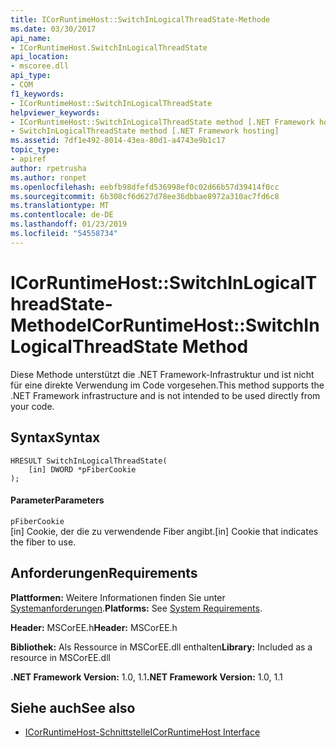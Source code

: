 ```yaml
---
title: ICorRuntimeHost::SwitchInLogicalThreadState-Methode
ms.date: 03/30/2017
api_name:
- ICorRuntimeHost.SwitchInLogicalThreadState
api_location:
- mscoree.dll
api_type:
- COM
f1_keywords:
- ICorRuntimeHost::SwitchInLogicalThreadState
helpviewer_keywords:
- ICorRuntimeHost::SwitchInLogicalThreadState method [.NET Framework hosting]
- SwitchInLogicalThreadState method [.NET Framework hosting]
ms.assetid: 7df1e492-8014-43ea-80d1-a4743e9b1c17
topic_type:
- apiref
author: rpetrusha
ms.author: ronpet
ms.openlocfilehash: eebfb98dfefd536998ef0c02d66b57d39414f0cc
ms.sourcegitcommit: 6b308cf6d627d78ee36dbbae8972a310ac7fd6c8
ms.translationtype: MT
ms.contentlocale: de-DE
ms.lasthandoff: 01/23/2019
ms.locfileid: "54558734"
---
```

# <a name="icorruntimehostswitchinlogicalthreadstate-method"></a><span data-ttu-id="0f239-102">ICorRuntimeHost::SwitchInLogicalThreadState-Methode</span><span class="sxs-lookup"><span data-stu-id="0f239-102">ICorRuntimeHost::SwitchInLogicalThreadState Method</span></span>
<span data-ttu-id="0f239-103">Diese Methode unterstützt die .NET Framework-Infrastruktur und ist nicht für eine direkte Verwendung im Code vorgesehen.</span><span class="sxs-lookup"><span data-stu-id="0f239-103">This method supports the .NET Framework infrastructure and is not intended to be used directly from your code.</span></span>  
  
## <a name="syntax"></a><span data-ttu-id="0f239-104">Syntax</span><span class="sxs-lookup"><span data-stu-id="0f239-104">Syntax</span></span>  
  
```  
HRESULT SwitchInLogicalThreadState(  
    [in] DWORD *pFiberCookie  
);  
```  
  
#### <a name="parameters"></a><span data-ttu-id="0f239-105">Parameter</span><span class="sxs-lookup"><span data-stu-id="0f239-105">Parameters</span></span>  
 `pFiberCookie`  
 <span data-ttu-id="0f239-106">[in] Cookie, der die zu verwendende Fiber angibt.</span><span class="sxs-lookup"><span data-stu-id="0f239-106">[in] Cookie that indicates the fiber to use.</span></span>  
  
## <a name="requirements"></a><span data-ttu-id="0f239-107">Anforderungen</span><span class="sxs-lookup"><span data-stu-id="0f239-107">Requirements</span></span>  
 <span data-ttu-id="0f239-108">**Plattformen:** Weitere Informationen finden Sie unter [Systemanforderungen](../../../../docs/framework/get-started/system-requirements.md).</span><span class="sxs-lookup"><span data-stu-id="0f239-108">**Platforms:** See [System Requirements](../../../../docs/framework/get-started/system-requirements.md).</span></span>  
  
 <span data-ttu-id="0f239-109">**Header:** MSCorEE.h</span><span class="sxs-lookup"><span data-stu-id="0f239-109">**Header:** MSCorEE.h</span></span>  
  
 <span data-ttu-id="0f239-110">**Bibliothek:** Als Ressource in MSCorEE.dll enthalten</span><span class="sxs-lookup"><span data-stu-id="0f239-110">**Library:** Included as a resource in MSCorEE.dll</span></span>  
  
 <span data-ttu-id="0f239-111">**.NET Framework Version:** 1.0, 1.1</span><span class="sxs-lookup"><span data-stu-id="0f239-111">**.NET Framework Version:** 1.0, 1.1</span></span>  
  
## <a name="see-also"></a><span data-ttu-id="0f239-112">Siehe auch</span><span class="sxs-lookup"><span data-stu-id="0f239-112">See also</span></span>
- [<span data-ttu-id="0f239-113">ICorRuntimeHost-Schnittstelle</span><span class="sxs-lookup"><span data-stu-id="0f239-113">ICorRuntimeHost Interface</span></span>](../../../../docs/framework/unmanaged-api/hosting/icorruntimehost-interface.md)
